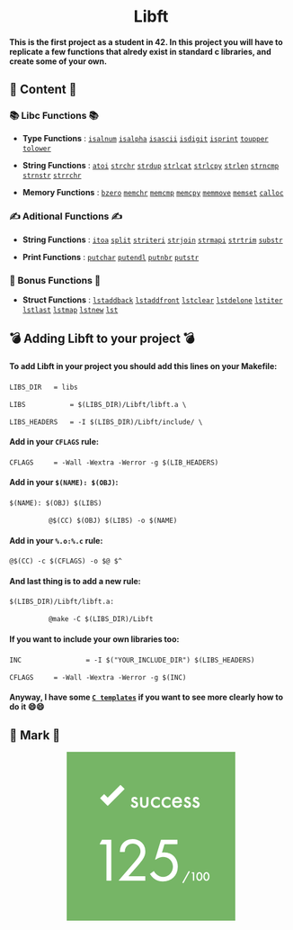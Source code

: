 <h1 align="center">Libft</h1>
<h4>This is the first project as a student in 42. In this project you will have to replicate a few functions that alredy exist in standard c libraries, and create some of your own.</h4>

## 📖 Content 📖

### 📚 Libc Functions 📚

- **Type Functions** : [`isalnum`](./src/ft_isalnum.c) [`isalpha`](./src/ft_isalpha.c) [`isascii`](./src/ft_isascii.c) [`isdigit`](./src/ft_isdigit.c) [`isprint`](./src/ft_print.c) [`toupper`](./src/ft_toupper.c) [`tolower`](./src/ft_tolower.c)

- **String Functions** : [`atoi`](./src/ft_atoi.c) [`strchr`](./src/ft_strchr.c) [`strdup`](./src/ft_strdup.c) [`strlcat`](./src/ft_strlcat.c) [`strlcpy`](./src/ft_strlcpy.c) [`strlen`](./src/ft_strlen.c) [`strncmp`](./src/ft_strncmp.c) [`strnstr`](./src/ft_strnstr.c) [`strrchr`](./src/ft_strrchr.c)

- **Memory Functions** : [`bzero`](./src/ft_bzero.c) [`memchr`](./src/ft_memchr.c) [`memcmp`](./src/ft_memcmp.c) [`memcpy`](./src/ft_memcpy.c) [`memmove`](./src/ft_memmove.c) [`memset`](./src/ft_memset.c) [`calloc`](./src/ft_calloc.c)

### ✍️ Aditional Functions ✍️

- **String Functions** : [`itoa`](./src/ft_itoa.c) [`split`](./src/ft_split.c) [`striteri`](./src/ft_striteri.c) [`strjoin`](./src/ft_strjoin.c) [`strmapi`](./src/ft_strmapi.c) [`strtrim`](./src/ft_strtrim.c) [`substr`](./src/ft_substr.c)

- **Print Functions** : [`putchar`](./src/ft_putchar_fd.c) [`putendl`](./src/ft_putendl_fd.c) [`putnbr`](./src/ft_putnbr_fd.c) [`putstr`](./src/ft_putstr_fd.c)

### 🚀 Bonus Functions 🚀

- **Struct Functions** : [`lstaddback`](./src/ft_lstaddback.c) [`lstaddfront`](./src/ft_lstaddfront.c) [`lstclear`](./src/ft_lstclear.c) [`lstdelone`](./src/ft_lstdelone.c) [`lstiter`](./src/ft_lstiter.c) [`lstlast`](./src/ft_lstlast.c) [`lstmap`](./src/ft_lstmap.c) [`lstnew`](./src/ft_lstnew.c) [`lst`](./src/ft_lstsize.c)

## 💣 Adding Libft to your project 💣

#### To add Libft in your project you should add this lines on your Makefile:

`LIBS_DIR	= libs`

`LIBS			= $(LIBS_DIR)/Libft/libft.a \`

`LIBS_HEADERS	= -I $(LIBS_DIR)/Libft/include/ \`

#### Add in your `CFLAGS` rule:

`CFLAGS		= -Wall -Wextra -Werror -g $(LIB_HEADERS)`

#### Add in your `$(NAME): $(OBJ)`:

`$(NAME): $(OBJ) $(LIBS)`

`⠀⠀⠀⠀⠀⠀⠀⠀@$(CC) $(OBJ) $(LIBS) -o $(NAME)`

#### Add in your `%.o:%.c` rule:

`@$(CC) -c $(CFLAGS) -o $@ $^`

#### And last thing is to add a new rule:

`$(LIBS_DIR)/Libft/libft.a:`

`⠀⠀⠀⠀⠀⠀⠀⠀@make -C $(LIBS_DIR)/Libft`

#### If you want to include your own libraries too:

`INC				= -I $("YOUR_INCLUDE_DIR") $(LIBS_HEADERS)`

`CFLAGS		= -Wall -Wextra -Werror -g $(INC)`

#### Anyway, I have some [`C templates`](https://github.com/Zsolt42/42_Cursus_zpalfi/tree/main/C_Templates) if you want to see more clearly how to do it 😄😄

## 💯 Mark 💯

<p align="center">
  <a align="center">
    <img src="./Addings/Mark.png">
  </a>
</p>
